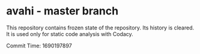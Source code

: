 # avahi - master branch

This repository contains frozen state of the repository.
Its history is cleared. It is used only for static code
analysis with Codacy.

Commit Time: 1690197897
